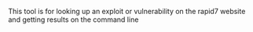 This tool is for looking up an exploit or vulnerability on the rapid7 website and getting results on the command line  
